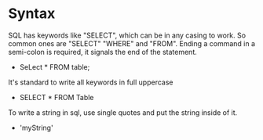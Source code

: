 # Syntax
SQL has keywords like "SELECT", which can be in any casing to work. So common ones are "SELECT" "WHERE" and "FROM". Ending a command in a semi-colon is required, it signals the end of the statement. 

- SeLect * FROM table;

It's standard to write all keywords in full uppercase
- SELECT * FROM Table

To write a string in sql, use single quotes and put the string inside of it.

- 'myString'
